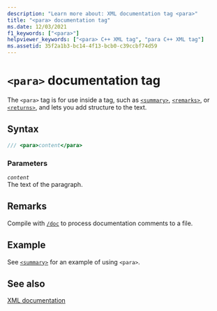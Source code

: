 ```yaml
---
description: "Learn more about: XML documentation tag <para>"
title: "<para> documentation tag"
ms.date: 12/03/2021
f1_keywords: ["<para>"]
helpviewer_keywords: ["<para> C++ XML tag", "para C++ XML tag"]
ms.assetid: 35f2a1b3-bc14-4f13-bcb0-c39ccbf74d59
---
```

# `<para>` documentation tag

The `<para>` tag is for use inside a tag, such as [`<summary>`](summary-visual-cpp.md), [`<remarks>`](remarks-visual-cpp.md), or [`<returns>`](returns-visual-cpp.md), and lets you add structure to the text.

## Syntax

```cpp
/// <para>content</para>
```

### Parameters

*`content`*\
The text of the paragraph.

## Remarks

Compile with [`/doc`](doc-process-documentation-comments-c-cpp.md) to process documentation comments to a file.

## Example

See [`<summary>`](summary-visual-cpp.md) for an example of using `<para>`.

## See also

[XML documentation](xml-documentation-visual-cpp.md)
